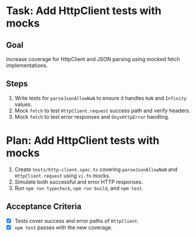 # Task: Add HttpClient tests with mocks

## Goal
Increase coverage for HttpClient and JSON parsing using mocked fetch implementations.

## Steps
1. Write tests for `parseJsonAllowNaN` to ensure it handles `NaN` and `Infinity` values.
2. Mock `fetch` to test `HttpClient.request` success path and verify headers.
3. Mock `fetch` to test error responses and `OnyxHttpError` handling.

# Plan: Add HttpClient tests with mocks
1. Create `tests/http-client.spec.ts` covering `parseJsonAllowNaN` and `HttpClient.request` using `vi.fn` mocks.
2. Simulate both successful and error HTTP responses.
3. Run `npm run typecheck`, `npm run build`, and `npm test`.

## Acceptance Criteria
- [x] Tests cover success and error paths of `HttpClient`.
- [x] `npm test` passes with the new coverage.
